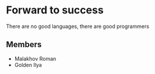 # Forward to success
 There are no good languages, there are good programmers
## Members
 * Malakhov Roman
 * Golden Ilya